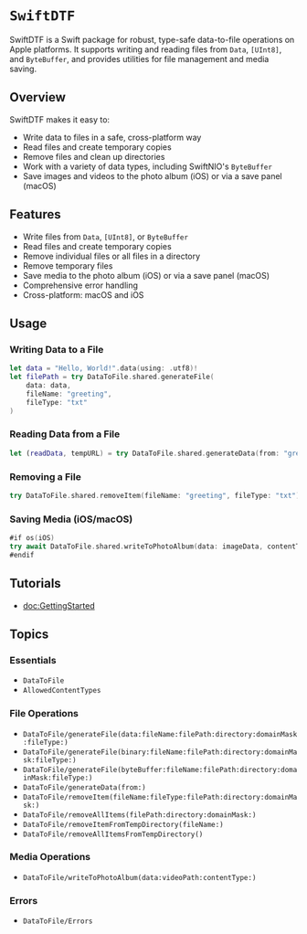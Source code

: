 # ``SwiftDTF``

SwiftDTF is a Swift package for robust, type-safe data-to-file operations on Apple platforms. It supports writing and reading files from `Data`, `[UInt8]`, and `ByteBuffer`, and provides utilities for file management and media saving.

## Overview

SwiftDTF makes it easy to:
- Write data to files in a safe, cross-platform way
- Read files and create temporary copies
- Remove files and clean up directories
- Work with a variety of data types, including SwiftNIO's `ByteBuffer`
- Save images and videos to the photo album (iOS) or via a save panel (macOS)

## Features
- Write files from `Data`, `[UInt8]`, or `ByteBuffer`
- Read files and create temporary copies
- Remove individual files or all files in a directory
- Remove temporary files
- Save media to the photo album (iOS) or via a save panel (macOS)
- Comprehensive error handling
- Cross-platform: macOS and iOS

## Usage

### Writing Data to a File

```swift
let data = "Hello, World!".data(using: .utf8)!
let filePath = try DataToFile.shared.generateFile(
    data: data,
    fileName: "greeting",
    fileType: "txt"
)
```

### Reading Data from a File

```swift
let (readData, tempURL) = try DataToFile.shared.generateData(from: "greeting.txt")
```

### Removing a File

```swift
try DataToFile.shared.removeItem(fileName: "greeting", fileType: "txt")
```

### Saving Media (iOS/macOS)

```swift
#if os(iOS)
try await DataToFile.shared.writeToPhotoAlbum(data: imageData, contentType: .png)
#endif
```

## Tutorials

- <doc:GettingStarted>

## Topics

### Essentials
- ``DataToFile``
- ``AllowedContentTypes``

### File Operations
- ``DataToFile/generateFile(data:fileName:filePath:directory:domainMask:fileType:)``
- ``DataToFile/generateFile(binary:fileName:filePath:directory:domainMask:fileType:)``
- ``DataToFile/generateFile(byteBuffer:fileName:filePath:directory:domainMask:fileType:)``
- ``DataToFile/generateData(from:)``
- ``DataToFile/removeItem(fileName:fileType:filePath:directory:domainMask:)``
- ``DataToFile/removeAllItems(filePath:directory:domainMask:)``
- ``DataToFile/removeItemFromTempDirectory(fileName:)``
- ``DataToFile/removeAllItemsFromTempDirectory()``

### Media Operations
- ``DataToFile/writeToPhotoAlbum(data:videoPath:contentType:)``

### Errors
- ``DataToFile/Errors`` 